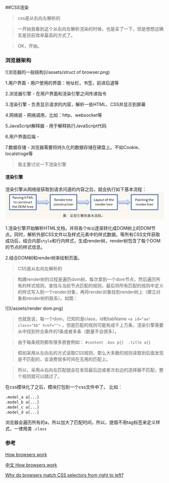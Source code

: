 ##CSS渲染

>css是从右向左解析的

>一开始我看到这个从右向左解析渲染的时候，也是呆了一下，但是想想这确实是目前效率最高的方式了。

>OK，开始。

### 浏览器架构

![浏览器的一般结构](/assets/struct of browser.png)

1.用户界面 - 用户使用的界面：地址栏，书签，前进后退等

2.浏览器引擎 - 在用户界面和渲染引擎之间传递指令

3.渲染引擎 - 负责显示请求的内容，解析一些HTML、CSS并显示到屏幕

4.网络层 - 网络调用，比如：http、websocket等

5.JavaScript解释器 - 用于解释执行JavaScript代码

6.用户界面后端 - 

7.数据存储 - 浏览器需要将持久化的数据存储在硬盘上。不如Cookie、localstroge等

>我主要讨论一下渲染引擎

#### 渲染引擎

渲染引擎从网络层获取到请求问道的内容之后，就会执行如下基本流程：
![](/assets/rendering.png)

1.渲染引擎开始解析HTML文档，并将各个`标记`逐渐转化成DOM树上的DOM节点。同时，解析外部CSS文件以及样式元素中的样式数据。等所有CSS文件获取成功后，结合内部`style`和行内样式，生成render树，render树包含了每个DOM的节点的样式信息。

2.结合DOM树和render树来绘制页面。

>CSS是从右向左解析的

>构建render树的过程是遍历dom树，每次拿到一个dom节点，然后遍历所有的样式规则，查找与当前节点匹配的规则，最后将所有匹配的规则中定义的样式写入到一个render对象，再将render对象挂到render树上（建立对象和render树的联系）。如图：

![](/assets/render dom.png)


>也就是说，每一个dom，已知的是class，id和tabName `<a id="aa" class="bb" href="">` ，但是匹配的规则可能有成千上万条，渲染引擎需要从中找到符合条件的1条或者多条（数量不会很多）。

>由于每条规则都有很多嵌套例如： `#content .box p{}  .title a{}`

>假如采用从左向右的方式读取CSS规则，那么大多数的规则读取到后面发现是不匹配的，会浪费很多时间在无用的匹配上。

>所以，采用从右向左匹配就会在发现最后边或者次右边的选择器不匹配，整个规则就可以跳过了。

在css模块化了之后，模块打包到一个css文件中了。 比如： 


```
.model_a a{...}
.model_b a{...}
.model_c a{...}
.model_d a{...}

```

浏览器会遍历所有的a，所以加大了匹配时间，所以，提倡不用tag标签来定义样式，一律用类 `.class`



### 参考

[How browsers work](http://taligarsiel.com/Projects/howbrowserswork1.htm)

[中文 How browsers work](http://www.cnblogs.com/lhb25/p/how-browsers-work.html#The_browsers_we_will_talk_about)

[Why do browsers match CSS selectors from right to left?](http://stackoverflow.com/questions/5797014/why-do-browsers-match-css-selectors-from-right-to-left)

